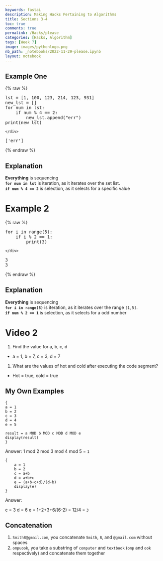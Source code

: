 ```yaml
---
keywords: fastai
description: Making Hacks Pertaining to Algorithms
title: Sections 3-4
toc: true
comments: true
permalink: /Hacks/please
categories: [Hacks, Algorithm]
tags: [Week 7]
image: images/pythonlogo.png
nb_path: _notebooks/2022-11-29-please.ipynb
layout: notebook
---
```


<!--
#################################################
### THIS FILE WAS AUTOGENERATED! DO NOT EDIT! ###
#################################################
# file to edit: _notebooks/2022-11-29-please.ipynb
-->

<div class="container" id="notebook-container">
        
<div class="cell border-box-sizing text_cell rendered"><div class="inner_cell">
<div class="text_cell_render border-box-sizing rendered_html">
<h2 id="Example-One">Example One<a class="anchor-link" href="#Example-One"> </a></h2>
</div>
</div>
</div>
    {% raw %}
    
<div class="cell border-box-sizing code_cell rendered">
<div class="input">

<div class="inner_cell">
    <div class="input_area">
<div class=" highlight hl-ipython3"><pre><span></span><span class="n">lst</span> <span class="o">=</span> <span class="p">[</span><span class="mi">1</span><span class="p">,</span> <span class="mi">100</span><span class="p">,</span> <span class="mi">123</span><span class="p">,</span> <span class="mi">214</span><span class="p">,</span> <span class="mi">123</span><span class="p">,</span> <span class="mi">931</span><span class="p">]</span>
<span class="n">new_lst</span> <span class="o">=</span> <span class="p">[]</span>
<span class="k">for</span> <span class="n">num</span> <span class="ow">in</span> <span class="n">lst</span><span class="p">:</span>
    <span class="k">if</span> <span class="n">num</span> <span class="o">%</span> <span class="mi">4</span> <span class="o">==</span> <span class="mi">2</span><span class="p">:</span>
        <span class="n">new_lst</span><span class="o">.</span><span class="n">append</span><span class="p">(</span><span class="s2">&quot;err&quot;</span><span class="p">)</span>
<span class="nb">print</span><span class="p">(</span><span class="n">new_lst</span><span class="p">)</span>
</pre></div>

    </div>
</div>
</div>

<div class="output_wrapper">
<div class="output">

<div class="output_area">

<div class="output_subarea output_stream output_stdout output_text">
<pre>[&#39;err&#39;]
</pre>
</div>
</div>

</div>
</div>

</div>
    {% endraw %}

<div class="cell border-box-sizing text_cell rendered"><div class="inner_cell">
<div class="text_cell_render border-box-sizing rendered_html">
<h2 id="Explanation">Explanation<a class="anchor-link" href="#Explanation"> </a></h2><p><strong>Everything</strong> is sequencing <br>
<strong><code>for num in lst</code></strong> is iteration, as it iterates over the set list. <br>
<strong><code>if num % 4 == 2</code></strong> is selection, as it selects for a specific value</p>

</div>
</div>
</div>
<div class="cell border-box-sizing text_cell rendered"><div class="inner_cell">
<div class="text_cell_render border-box-sizing rendered_html">
<h1 id="Example-2">Example 2<a class="anchor-link" href="#Example-2"> </a></h1>
</div>
</div>
</div>
    {% raw %}
    
<div class="cell border-box-sizing code_cell rendered">
<div class="input">

<div class="inner_cell">
    <div class="input_area">
<div class=" highlight hl-ipython3"><pre><span></span><span class="k">for</span> <span class="n">i</span> <span class="ow">in</span> <span class="nb">range</span><span class="p">(</span><span class="mi">5</span><span class="p">):</span>
    <span class="k">if</span> <span class="n">i</span> <span class="o">%</span> <span class="mi">2</span> <span class="o">==</span> <span class="mi">1</span><span class="p">:</span>
        <span class="nb">print</span><span class="p">(</span><span class="mi">3</span><span class="p">)</span>
</pre></div>

    </div>
</div>
</div>

<div class="output_wrapper">
<div class="output">

<div class="output_area">

<div class="output_subarea output_stream output_stdout output_text">
<pre>3
3
</pre>
</div>
</div>

</div>
</div>

</div>
    {% endraw %}

<div class="cell border-box-sizing text_cell rendered"><div class="inner_cell">
<div class="text_cell_render border-box-sizing rendered_html">
<h2 id="Explanation">Explanation<a class="anchor-link" href="#Explanation"> </a></h2><p><strong>Everything</strong> is sequencing <br>
<strong><code>for i in range(5)</code></strong> is iteration, as it iterates over the range <code>[1,5]</code>. <br>
<strong><code>if num % 2 == 1</code></strong> is selection, as it selects for a odd number</p>

</div>
</div>
</div>
<div class="cell border-box-sizing text_cell rendered"><div class="inner_cell">
<div class="text_cell_render border-box-sizing rendered_html">
<h1 id="Video-2">Video 2<a class="anchor-link" href="#Video-2"> </a></h1><ol>
<li>Find the value for a, b, c, d</li>
</ol>
<ul>
<li>a = 1, b = 7, c = 3, d = 7
<br></li>
</ul>
<ol>
<li>What are the values of hot and cold after executing the code segment?</li>
</ol>
<ul>
<li>Hot = true, cold = true</li>
</ul>

</div>
</div>
</div>
<div class="cell border-box-sizing text_cell rendered"><div class="inner_cell">
<div class="text_cell_render border-box-sizing rendered_html">
<h2 id="My-Own-Examples">My Own Examples<a class="anchor-link" href="#My-Own-Examples"> </a></h2>
</div>
</div>
</div>
<div class="cell border-box-sizing text_cell rendered"><div class="inner_cell">
<div class="text_cell_render border-box-sizing rendered_html">

<pre><code>{
a = 1
b = 2
c = 3
d = 4
e = 5

result = a MOD b MOD c MOD d MOD e 
display(result)
}</code></pre>

</div>
</div>
</div>
<div class="cell border-box-sizing text_cell rendered"><div class="inner_cell">
<div class="text_cell_render border-box-sizing rendered_html">
<p>Answer: 1 mod 2 mod 3 mod 4 mod 5 = <code>1</code></p>

</div>
</div>
</div>
<div class="cell border-box-sizing text_cell rendered"><div class="inner_cell">
<div class="text_cell_render border-box-sizing rendered_html">

<pre><code>{
    a = 1
    b = 2
    c = a+b
    d = a+b+c
    e = (a+b+c+d)/(d-b)
    display(e)
}</code></pre>

</div>
</div>
</div>
<div class="cell border-box-sizing text_cell rendered"><div class="inner_cell">
<div class="text_cell_render border-box-sizing rendered_html">
<p>Answer:</p>

</div>
</div>
</div>
<div class="cell border-box-sizing text_cell rendered"><div class="inner_cell">
<div class="text_cell_render border-box-sizing rendered_html">
<p>c = 3
d = 6
e = 1+2+3+6/(6-2) = 12/4 = 
<code>3</code></p>

</div>
</div>
</div>
<div class="cell border-box-sizing text_cell rendered"><div class="inner_cell">
<div class="text_cell_render border-box-sizing rendered_html">
<h2 id="Concatenation">Concatenation<a class="anchor-link" href="#Concatenation"> </a></h2><ol>
<li><code>SmithB@gmail.com</code>, you concatenate <code>Smith</code>, <code>B</code>, and <code>@gmail.com</code> without spaces</li>
<li><code>ompuook</code>, you take a substring of <code>computer</code> and <code>textbook</code> (<code>omp</code> and <code>ook</code> respectively) and concatenate them together</li>
</ol>

</div>
</div>
</div>
</div>
 

